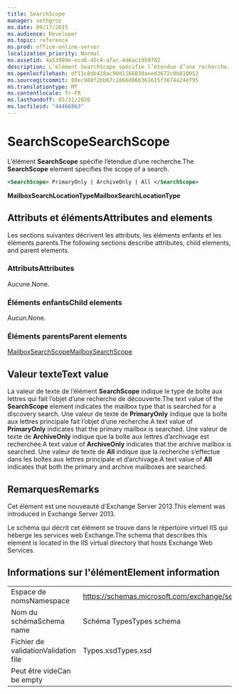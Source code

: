 ```yaml
---
title: SearchScope
manager: sethgros
ms.date: 09/17/2015
ms.audience: Developer
ms.topic: reference
ms.prod: office-online-server
localization_priority: Normal
ms.assetid: 4a53989e-eca6-45c4-afac-4d6ac19597d2
description: L’élément SearchScope spécifie l’étendue d’une recherche.
ms.openlocfilehash: df11c8db418ac90d1166030aeed3672c0b810052
ms.sourcegitcommit: 88ec988f2bb67c1866d06b361615f3674a24e795
ms.translationtype: MT
ms.contentlocale: fr-FR
ms.lasthandoff: 05/31/2020
ms.locfileid: "44466863"
---
```

# <a name="searchscope"></a><span data-ttu-id="06789-103">SearchScope</span><span class="sxs-lookup"><span data-stu-id="06789-103">SearchScope</span></span>

<span data-ttu-id="06789-104">L’élément **SearchScope** spécifie l’étendue d’une recherche.</span><span class="sxs-lookup"><span data-stu-id="06789-104">The **SearchScope** element specifies the scope of a search.</span></span> 
  
```XML
<SearchScope> PrimaryOnly | ArchiveOnly | All </SearchScope>
```

 <span data-ttu-id="06789-105">**MailboxSearchLocationType**</span><span class="sxs-lookup"><span data-stu-id="06789-105">**MailboxSearchLocationType**</span></span>
## <a name="attributes-and-elements"></a><span data-ttu-id="06789-106">Attributs et éléments</span><span class="sxs-lookup"><span data-stu-id="06789-106">Attributes and elements</span></span>

<span data-ttu-id="06789-107">Les sections suivantes décrivent les attributs, les éléments enfants et les éléments parents.</span><span class="sxs-lookup"><span data-stu-id="06789-107">The following sections describe attributes, child elements, and parent elements.</span></span>
  
### <a name="attributes"></a><span data-ttu-id="06789-108">Attributs</span><span class="sxs-lookup"><span data-stu-id="06789-108">Attributes</span></span>

<span data-ttu-id="06789-109">Aucune.</span><span class="sxs-lookup"><span data-stu-id="06789-109">None.</span></span>
  
### <a name="child-elements"></a><span data-ttu-id="06789-110">Éléments enfants</span><span class="sxs-lookup"><span data-stu-id="06789-110">Child elements</span></span>

<span data-ttu-id="06789-111">Aucun.</span><span class="sxs-lookup"><span data-stu-id="06789-111">None.</span></span>
  
### <a name="parent-elements"></a><span data-ttu-id="06789-112">Éléments parents</span><span class="sxs-lookup"><span data-stu-id="06789-112">Parent elements</span></span>

[<span data-ttu-id="06789-113">MailboxSearchScope</span><span class="sxs-lookup"><span data-stu-id="06789-113">MailboxSearchScope</span></span>](mailboxsearchscope.md)
  
## <a name="text-value"></a><span data-ttu-id="06789-114">Valeur texte</span><span class="sxs-lookup"><span data-stu-id="06789-114">Text value</span></span>

<span data-ttu-id="06789-115">La valeur de texte de l’élément **SearchScope** indique le type de boîte aux lettres qui fait l’objet d’une recherche de découverte.</span><span class="sxs-lookup"><span data-stu-id="06789-115">The text value of the **SearchScope** element indicates the mailbox type that is searched for a discovery search.</span></span> <span data-ttu-id="06789-116">Une valeur de texte de **PrimaryOnly** indique que la boîte aux lettres principale fait l’objet d’une recherche.</span><span class="sxs-lookup"><span data-stu-id="06789-116">A text value of **PrimaryOnly** indicates that the primary mailbox is searched.</span></span> <span data-ttu-id="06789-117">Une valeur de texte de **ArchiveOnly** indique que la boîte aux lettres d’archivage est recherchée.</span><span class="sxs-lookup"><span data-stu-id="06789-117">A text value of **ArchiveOnly** indicates that the archive mailbox is searched.</span></span> <span data-ttu-id="06789-118">Une valeur de texte de **All** indique que la recherche s’effectue dans les boîtes aux lettres principale et d’archivage.</span><span class="sxs-lookup"><span data-stu-id="06789-118">A text value of **All** indicates that both the primary and archive mailboxes are searched.</span></span> 
  
## <a name="remarks"></a><span data-ttu-id="06789-119">Remarques</span><span class="sxs-lookup"><span data-stu-id="06789-119">Remarks</span></span>

<span data-ttu-id="06789-120">Cet élément est une nouveauté d'Exchange Server 2013.</span><span class="sxs-lookup"><span data-stu-id="06789-120">This element was introduced in Exchange Server 2013.</span></span>
  
<span data-ttu-id="06789-121">Le schéma qui décrit cet élément se trouve dans le répertoire virtuel IIS qui héberge les services web Exchange.</span><span class="sxs-lookup"><span data-stu-id="06789-121">The schema that describes this element is located in the IIS virtual directory that hosts Exchange Web Services.</span></span>
  
## <a name="element-information"></a><span data-ttu-id="06789-122">Informations sur l'élément</span><span class="sxs-lookup"><span data-stu-id="06789-122">Element information</span></span>

|||
|:-----|:-----|
|<span data-ttu-id="06789-123">Espace de noms</span><span class="sxs-lookup"><span data-stu-id="06789-123">Namespace</span></span>  <br/> |https://schemas.microsoft.com/exchange/services/2006/types  <br/> |
|<span data-ttu-id="06789-124">Nom du schéma</span><span class="sxs-lookup"><span data-stu-id="06789-124">Schema name</span></span>  <br/> |<span data-ttu-id="06789-125">Schéma Types</span><span class="sxs-lookup"><span data-stu-id="06789-125">Types schema</span></span>  <br/> |
|<span data-ttu-id="06789-126">Fichier de validation</span><span class="sxs-lookup"><span data-stu-id="06789-126">Validation file</span></span>  <br/> |<span data-ttu-id="06789-127">Types.xsd</span><span class="sxs-lookup"><span data-stu-id="06789-127">Types.xsd</span></span>  <br/> |
|<span data-ttu-id="06789-128">Peut être vide</span><span class="sxs-lookup"><span data-stu-id="06789-128">Can be empty</span></span>  <br/> ||
   

